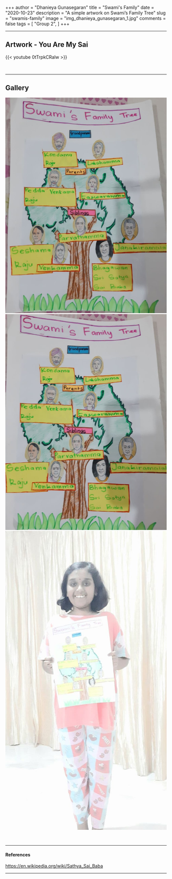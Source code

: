 +++
author = "Dhanieya Gunasegaran"
title = "Swami's Family"
date = "2020-10-23"
description = "A simple artwork on Swami’s Family Tree"
slug = "swamis-family"
image = "img_dhanieya_gunasegaran_1.jpg"
comments = false
tags = [
    "Group 2",
]
+++

---

## Artwork - You Are My Sai

{{< youtube 0tTrpkCRalw >}}

<br>

---

## Gallery

![](img_dhanieya_gunasegaran_1.jpg) ![](img_dhanieya_gunasegaran_2.jpg) ![](img_dhanieya_gunasegaran_3.jpg)

<br>

---

#### References

https://en.wikipedia.org/wiki/Sathya_Sai_Baba

---
